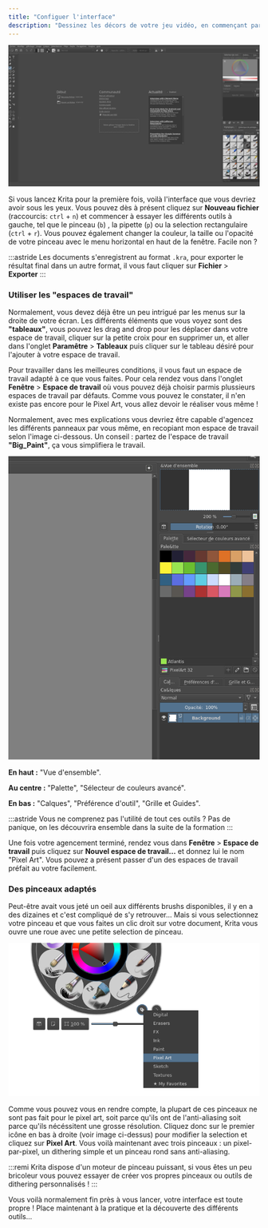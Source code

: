 ```yaml
---
title: "Configuer l'interface"
description: "Dessinez les décors de votre jeu vidéo, en commençant par un premier tile d'herbe, jusqu'à vous familiariser avec les textures, l'ombrage et le dithering."
---
```


![L'interface de Krita par défaut](./krita-1.png)

Si vous lancez Krita pour la première fois, voilà l'interface que vous devriez avoir sous les yeux. Vous pouvez dès à présent cliquez sur **Nouveau fichier** (raccourcis: `ctrl` + `n`) et commencer à essayer les différents outils à gauche, tel que le pinceau (`b`) , la pipette (`p`) ou la selection rectangulaire (`ctrl` + `r`). Vous pouvez également changer la couleur, la taille ou l'opacité de votre pinceau avec le menu horizontal en haut de la fenêtre. Facile non ?

:::astride
Les documents s'enregistrent au format `.kra`, pour exporter le résultat final dans un autre format, il vous faut cliquer sur **Fichier** > **Exporter**
:::

### Utiliser les "espaces de travail"

Normalement, vous devez déjà être un peu intrigué par les menus sur la droite de votre écran. Les différents éléments que vous voyez sont des **"tableaux"**, vous pouvez les drag and drop pour les déplacer dans votre espace de travail, cliquer sur la petite croix pour en supprimer un, et aller dans l'onglet **Paramêtre** > **Tableaux** puis cliquer sur le tableau désiré pour l'ajouter à votre espace de travail.

Pour travailler dans les meilleures conditions, il vous faut un espace de travail adapté à ce que vous faites. Pour cela rendez vous dans l'onglet **Fenêtre** > **Espace de travail** où vous pouvez déjà choisir parmis plussieurs espaces de travail par défauts. Comme vous pouvez le constater, il n'en existe pas encore pour le Pixel Art, vous allez devoir le réaliser vous même !

Normalement, avec mes explications vous devriez être capable d'agencez les différents panneaux par vous même, en recopiant mon espace de travail selon l'image ci-dessous. Un conseil : partez de l'espace de travail **"Big_Paint"**, ça vous simplifiera le travail.

![L'interface de Krita par défaut](./krita-2.png)

**En haut :** "Vue d'ensemble".

**Au centre :** "Palette", "Sélecteur de couleurs avancé".

**En bas :** "Calques", "Préférence d'outil", "Grille et Guides".

:::astride
Vous ne comprenez pas l'utilité de tout ces outils ? Pas de panique, on les découvrira ensemble dans la suite de la formation
:::

Une fois votre agencement terminé, rendez vous dans **Fenêtre** > **Espace de travail** puis cliquez sur **Nouvel espace de travail...** et donnez lui le nom "Pixel Art". Vous pouvez a présent passer d'un des espaces de travail préfait au votre facilement.

### Des pinceaux adaptés

Peut-être avait vous jeté un oeil aux différents brushs disponibles, il y en a des dizaines et c'est compliqué de s'y retrouver... Mais si vous selectionnez votre pinceau et que vous faites un clic droit sur votre document, Krita vous ouvre une roue avec une petite selection de pinceau.

![Vous pouvez selectionner différents presets](./brushpresets.png)

Comme vous pouvez vous en rendre compte, la plupart de ces pinceaux ne sont pas fait pour le pixel art, soit parce qu'ils ont de l'anti-aliasing soit parce qu'ils nécéssitent une grosse résolution. Cliquez donc sur le premier icône en bas à droite (voir image ci-dessus) pour modifier la selection et cliquez sur **Pixel Art**. Vous voilà maintenant avec trois pinceaux : un pixel-par-pixel, un dithering simple et un pinceau rond sans anti-aliasing.

:::remi
Krita dispose d'un moteur de pinceau puissant, si vous êtes un peu bricoleur vous pouvez essayer de créer vos propres pinceaux ou outils de dithering personnalisés !
:::

Vous voilà normalement fin près à vous lancer, votre interface est toute propre ! Place maintenant à la pratique et la découverte des différents outils...
